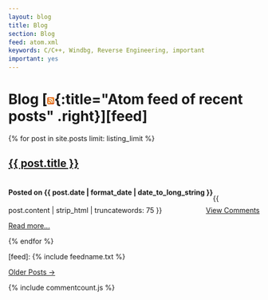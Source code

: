 ```yaml
---
layout: blog
title: Blog
section: Blog
feed: atom.xml
keywords: C/C++, Windbg, Reverse Engineering, important
important: yes
---
```


<style>
div.post
{
width: 55em;
}
</style>

Blog [![Feed icon](/files/css/feed-icon-14x14.png){:title="Atom feed of recent posts" .right}][feed]
=====================

{% for post in site.posts limit: listing_limit %}
  <h2><a href="{{ post.url }}">{{ post.title }}</a></h2>
  <h4 style="float:left">
    Posted on {{ post.date | format_date | date_to_long_string }}
 
  </h4>
 <span style="float:right"><a class="comments" data-disqus-identifier="{{ post.disqus_id }}" href="{{ post.url }}#disqus_thread">View Comments</a></span>  

<div class="c">&nbsp;</div>
  <p>{{ post.content | strip_html | truncatewords: 75 }}</p>
  <p><a href="{{ post.url }}">Read more...</a></p>
{% endfor %}


[feed]: {% include feedname.txt %}



<p>
<a href="past.html">Older Posts &rarr;</a>
</p>

{% include commentcount.js %}
